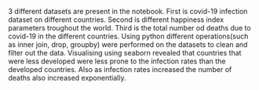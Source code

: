 3 different datasets are present in the notebook.
First is covid-19 infection dataset on different countries.
Second is different happiness index parameters troughout the world.
Third is the total number od deaths due to covid-19 in the different countries.
Using python different operations(such as inner join, drop, groupby) were performed on the datasets to clean and filter out the data.
Visualising using seaborn revealed that countries that were less developed were less prone to the infection rates than the developed countries.
Also as infection rates increased the number of deaths also increased exponentially.
